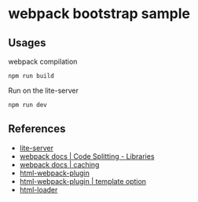 # webpack bootstrap sample

## Usages

webpack compilation
```
npm run build
```

Run on the lite-server
```
npm run dev
```

## References
* [lite-server](https://github.com/johnpapa/lite-server "johnpapa/lite-server")
* [webpack docs | Code Splitting - Libraries](https://webpack.js.org/guides/code-splitting-libraries/ "Code Splitting - Libraries")
* [webpack docs | caching](https://webpack.js.org/guides/caching/ "Caching")
* [html-webpack-plugin](https://github.com/jantimon/html-webpack-plugin "jantimon/html-webpack-plugin")
* [html-webpack-plugin | template option](https://github.com/jantimon/html-webpack-plugin/blob/master/docs/template-option.md "jantimon/html-webpack-plugin | template option")
* [html-loader](https://github.com/webpack-contrib/html-loader "webpack-contrib/html-loader")